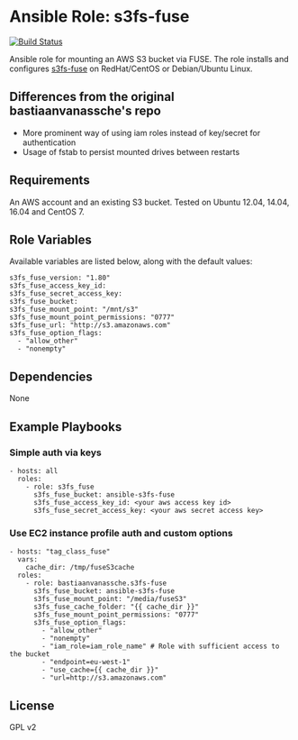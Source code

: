 # Ansible Role: s3fs-fuse
[![Build Status](https://travis-ci.org/bastiaanvanassche/ansible-role-s3fs-fuse.svg?branch=automated_tests)](https://travis-ci.org/bastiaanvanassche/ansible-role-s3fs-fuse)

Ansible role for mounting an AWS S3 bucket via FUSE. The role installs and configures [s3fs-fuse](https://github.com/s3fs-fuse/s3fs-fuse) on RedHat/CentOS or Debian/Ubuntu Linux.

## Differences from the original bastiaanvanassche's repo

  - More prominent way of using iam roles instead of key/secret for authentication
  - Usage of fstab to persist mounted drives between restarts

## Requirements

An AWS account and an existing S3 bucket. Tested on Ubuntu 12.04, 14.04, 16.04 and CentOS 7.

## Role Variables

Available variables are listed below, along with the default values:

    s3fs_fuse_version: "1.80"
    s3fs_fuse_access_key_id:
    s3fs_fuse_secret_access_key:
    s3fs_fuse_bucket:
    s3fs_fuse_mount_point: "/mnt/s3"
    s3fs_fuse_mount_point_permissions: "0777"
    s3fs_fuse_url: "http://s3.amazonaws.com"
    s3fs_fuse_option_flags:
      - "allow_other"
      - "nonempty"

## Dependencies

None

## Example Playbooks

### Simple auth via keys

    - hosts: all
      roles:
        - role: s3fs_fuse
          s3fs_fuse_bucket: ansible-s3fs-fuse
          s3fs_fuse_access_key_id: <your aws access key id>
          s3fs_fuse_secret_access_key: <your aws secret access key>

### Use EC2 instance profile auth and custom options

```
- hosts: "tag_class_fuse"
  vars:
    cache_dir: /tmp/fuseS3cache
  roles:
    - role: bastiaanvanassche.s3fs-fuse
      s3fs_fuse_bucket: ansible-s3fs-fuse
      s3fs_fuse_mount_point: "/media/fuseS3"
      s3fs_fuse_cache_folder: "{{ cache_dir }}"
      s3fs_fuse_mount_point_permissions: "0777"
      s3fs_fuse_option_flags:
        - "allow_other"
        - "nonempty"
        - "iam_role=iam_role_name" # Role with sufficient access to the bucket
        - "endpoint=eu-west-1"
        - "use_cache={{ cache_dir }}"
        - "url=http://s3.amazonaws.com"
```

## License

GPL v2
